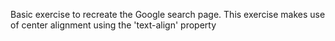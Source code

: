 Basic exercise to recreate the Google search page.  This exercise makes use of center alignment using the 'text-align' property
